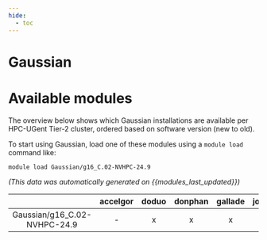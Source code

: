 ```yaml
---
hide:
  - toc
---
```


Gaussian
========

# Available modules


The overview below shows which Gaussian installations are available per HPC-UGent Tier-2 cluster, ordered based on software version (new to old).

To start using Gaussian, load one of these modules using a `module load` command like:

```shell
module load Gaussian/g16_C.02-NVHPC-24.9
```

*(This data was automatically generated on {{modules_last_updated}})*

| |accelgor|doduo|donphan|gallade|joltik|litleo|shinx|
| :---: | :---: | :---: | :---: | :---: | :---: | :---: | :---: |
|Gaussian/g16_C.02-NVHPC-24.9|-|x|x|x|x|x|x|

